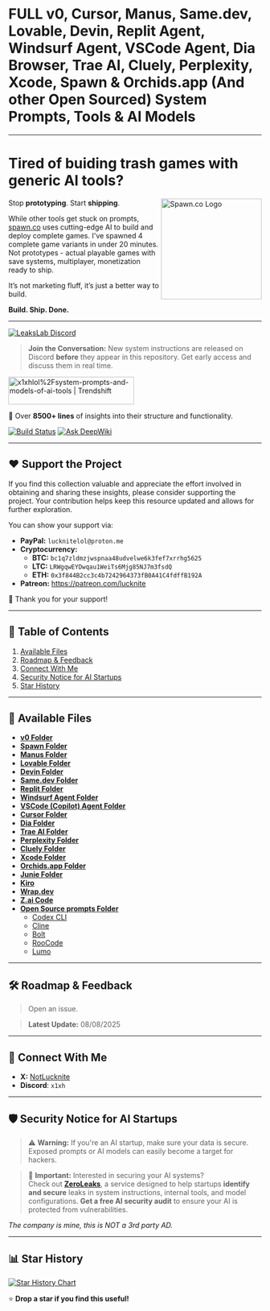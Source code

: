# **FULL v0, Cursor, Manus, Same.dev, Lovable, Devin, Replit Agent, Windsurf Agent, VSCode Agent, Dia Browser, Trae AI, Cluely, Perplexity, Xcode, Spawn & Orchids.app (And other Open Sourced) System Prompts, Tools & AI Models**  

---

# Tired of buiding trash games with generic AI tools?
<a href="https://spawn.co" target="_blank" rel="noopener noreferrer">
  <img width="200" height="200" alt="Spawn.co Logo" src="https://github.com/user-attachments/assets/669cef9b-eec1-4add-9a02-fb7e12602126" align="right" />
</a>

Stop **prototyping**. Start **shipping**.

While other tools get stuck on prompts, [spawn.co](https://www.spawn.co/) uses cutting-edge AI to build and deploy complete games. I've spawned 4 complete game variants in under 20 minutes. Not prototypes - actual playable games with save systems, multiplayer, monetization ready to ship.

It’s not marketing fluff, it’s just a better way to build.

**Build. Ship. Done.**

---
<a href="https://discord.gg/NwzrWErdMU" target="_blank">
  <img src="https://img.shields.io/discord/1402660735833604126?label=LeaksLab%20Discord&logo=discord&style=for-the-badge" alt="LeaksLab Discord" />
</a>

> **Join the Conversation:** New system instructions are released on Discord **before** they appear in this repository. Get early access and discuss them in real time.


<a href="https://trendshift.io/repositories/14084" target="_blank"><img src="https://trendshift.io/api/badge/repositories/14084" alt="x1xhlol%2Fsystem-prompts-and-models-of-ai-tools | Trendshift" style="width: 250px; height: 55px;" width="250" height="55"/></a>

📜 Over **8500+ lines** of insights into their structure and functionality.  

[![Build Status](https://app.cloudback.it/badge/x1xhlol/system-prompts-and-models-of-ai-tools)](https://cloudback.it)
[![Ask DeepWiki](https://deepwiki.com/badge.svg)](https://deepwiki.com/x1xhlol/system-prompts-and-models-of-ai-tools)

<!-- GitAds-Verify: 1XH3NPLCWBUSIAJ4V7BN4OSH4LXN21WW -->

---

## ❤️ Support the Project

If you find this collection valuable and appreciate the effort involved in obtaining and sharing these insights, please consider supporting the project. Your contribution helps keep this resource updated and allows for further exploration.

You can show your support via:

- **PayPal:** `lucknitelol@proton.me`
- **Cryptocurrency:**  
  - **BTC:** `bc1q7zldmzjwspnaa48udvelwe6k3fef7xrrhg5625`  
  - **LTC:** `LRWgqwEYDwqau1WeiTs6Mjg85NJ7m3fsdQ`  
  - **ETH:** `0x3f844B2cc3c4b7242964373fB0A41C4fdffB192A`
- **Patreon:** https://patreon.com/lucknite

🙏 Thank you for your support!


---

## 📑 Table of Contents

1. [Available Files](#-available-files)  
2. [Roadmap & Feedback](#-roadmap--feedback)  
3. [Connect With Me](#-connect-with-me)  
4. [Security Notice for AI Startups](#%EF%B8%8F-security-notice-for-ai-startups)  
5. [Star History](#-star-history) 

---

## 📂 Available Files

- [**v0 Folder**](./v0%20Prompts%20and%20Tools/)
- [**Spawn Folder**](./-Spawn/)
- [**Manus Folder**](./Manus%20Agent%20Tools%20&%20Prompt/)
- [**Lovable Folder**](./Lovable/)
- [**Devin Folder**](./Devin%20AI/)
- [**Same.dev Folder**](./Same.dev/)
- [**Replit Folder**](./Replit/)
- [**Windsurf Agent Folder**](./Windsurf/)
- [**VSCode (Copilot) Agent Folder**](./VSCode%20Agent/)
- [**Cursor Folder**](./Cursor%20Prompts/)
- [**Dia Folder**](./dia/)
- [**Trae AI Folder**](./Trae/)
- [**Perplexity Folder**](./Perplexity/)
- [**Cluely Folder**](./Cluely/)
- [**Xcode Folder**](./Xcode/)
- [**Orchids.app Folder**](./Orchids.app/)
- [**Junie Folder**](./Junie/)
- [**Kiro**](./Kiro/)
- [**Wrap.dev**](./Warp.dev/)
- [**Z.ai Code**](./Z.ai%20Code/)
- [**Open Source prompts Folder**](./Open%20Source%20prompts/)
  - [Codex CLI](./Open%20Source%20prompts/Codex%20CLI/)
  - [Cline](./Open%20Source%20prompts/Cline/)
  - [Bolt](./Open%20Source%20prompts/Bolt/)
  - [RooCode](./Open%20Source%20prompts/RooCode/)
  - [Lumo](./Open%20Source%20prompts/Lumo/)

---

## 🛠 Roadmap & Feedback

> Open an issue.

> **Latest Update:** 08/08/2025

---

## 🔗 Connect With Me

- **X:** [NotLucknite](https://x.com/NotLucknite)
- **Discord**: `x1xh`

---

## 🛡️ Security Notice for AI Startups

> ⚠️ **Warning:** If you're an AI startup, make sure your data is secure. Exposed prompts or AI models can easily become a target for hackers.

> 🔐 **Important:** Interested in securing your AI systems?  
> Check out **[ZeroLeaks](https://zeroleaks.io/)**, a service designed to help startups **identify and secure** leaks in system instructions, internal tools, and model configurations. **Get a free AI security audit** to ensure your AI is protected from vulnerabilities.

*The company is mine, this is NOT a 3rd party AD.*

---

## 📊 Star History

<a href="https://www.star-history.com/#x1xhlol/system-prompts-and-models-of-ai-tools&Date">
  <picture>
    <source media="(prefers-color-scheme: dark)" srcset="https://api.star-history.com/svg?repos=x1xhlol/system-prompts-and-models-of-ai-tools&type=Date&theme=dark" />
    <source media="(prefers-color-scheme: light)" srcset="https://api.star-history.com/svg?repos=x1xhlol/system-prompts-and-models-of-ai-tools&type=Date" />
    <img alt="Star History Chart" src="https://api.star-history.com/svg?repos=x1xhlol/system-prompts-and-models-of-ai-tools&type=Date" />
  </picture>
</a>

⭐ **Drop a star if you find this useful!**
